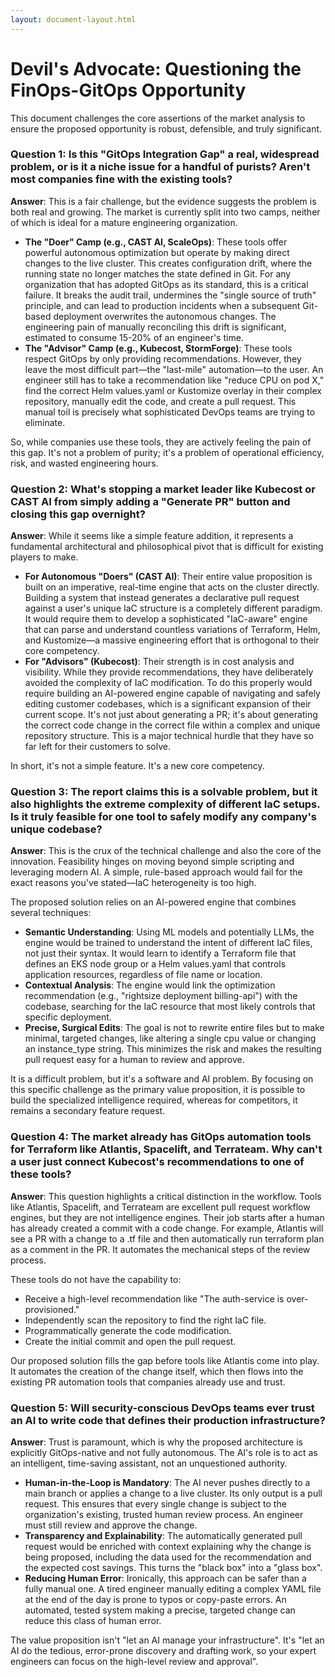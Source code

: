 ```yaml
---
layout: document-layout.html
---
```

# Devil's Advocate: Questioning the FinOps-GitOps Opportunity

This document challenges the core assertions of the market analysis to ensure the proposed opportunity is robust, defensible, and truly significant.

### Question 1: Is this "GitOps Integration Gap" a real, widespread problem, or is it a niche issue for a handful of purists?  Aren't most companies fine with the existing tools? 

**Answer**: This is a fair challenge, but the evidence suggests the problem is both real and growing. The market is currently split into two camps, neither of which is ideal for a mature engineering organization.
* **The "Doer" Camp (e.g., CAST AI, ScaleOps)**: These tools offer powerful autonomous optimization but operate by making direct changes to the live cluster. This creates configuration drift, where the running state no longer matches the state defined in Git. For any organization that has adopted GitOps as its standard, this is a critical failure. It breaks the audit trail, undermines the "single source of truth" principle, and can lead to production incidents when a subsequent Git-based deployment overwrites the autonomous changes. The engineering pain of manually reconciling this drift is significant, estimated to consume 15-20% of an engineer's time.
* **The "Advisor" Camp (e.g., Kubecost, StormForge)**: These tools respect GitOps by only providing recommendations. However, they leave the most difficult part—the "last-mile" automation—to the user. An engineer still has to take a recommendation like "reduce CPU on pod X," find the correct Helm values.yaml or Kustomize overlay in their complex repository, manually edit the code, and create a pull request. This manual toil is precisely what sophisticated DevOps teams are trying to eliminate.

So, while companies use these tools, they are actively feeling the pain of this gap. It's not a problem of purity; it's a problem of operational efficiency, risk, and wasted engineering hours.

### Question 2: What's stopping a market leader like Kubecost or CAST AI from simply adding a "Generate PR" button and closing this gap overnight? 

**Answer**: While it seems like a simple feature addition, it represents a fundamental architectural and philosophical pivot that is difficult for existing players to make.
* **For Autonomous "Doers" (CAST AI)**: Their entire value proposition is built on an imperative, real-time engine that acts on the cluster directly. Building a system that instead generates a declarative pull request against a user's unique IaC structure is a completely different paradigm. It would require them to develop a sophisticated "IaC-aware" engine that can parse and understand countless variations of Terraform, Helm, and Kustomize—a massive engineering effort that is orthogonal to their core competency.
* **For "Advisors" (Kubecost)**: Their strength is in cost analysis and visibility. While they provide recommendations, they have deliberately avoided the complexity of IaC modification. To do this properly would require building an AI-powered engine capable of navigating and safely editing customer codebases, which is a significant expansion of their current scope. It's not just about generating a PR; it's about generating the correct code change in the correct file within a complex and unique repository structure. This is a major technical hurdle that they have so far left for their customers to solve.

In short, it's not a simple feature. It's a new core competency.

### Question 3: The report claims this is a solvable problem, but it also highlights the extreme complexity of different IaC setups.  Is it truly feasible for one tool to safely modify any company's unique codebase? 

**Answer**: This is the crux of the technical challenge and also the core of the innovation. Feasibility hinges on moving beyond simple scripting and leveraging modern AI. A simple, rule-based approach would fail for the exact reasons you've stated—IaC heterogeneity is too high.

The proposed solution relies on an AI-powered engine that combines several techniques:
* **Semantic Understanding**: Using ML models and potentially LLMs, the engine would be trained to understand the intent of different IaC files, not just their syntax. It would learn to identify a Terraform file that defines an EKS node group or a Helm values.yaml that controls application resources, regardless of file name or location.
* **Contextual Analysis**: The engine would link the optimization recommendation (e.g., "rightsize deployment billing-api") with the codebase, searching for the IaC resource that most likely controls that specific deployment.
* **Precise, Surgical Edits**: The goal is not to rewrite entire files but to make minimal, targeted changes, like altering a single cpu value or changing an instance_type string. This minimizes the risk and makes the resulting pull request easy for a human to review and approve.

It is a difficult problem, but it's a software and AI problem. By focusing on this specific challenge as the primary value proposition, it is possible to build the specialized intelligence required, whereas for competitors, it remains a secondary feature request.

### Question 4: The market already has GitOps automation tools for Terraform like Atlantis, Spacelift, and Terrateam.  Why can't a user just connect Kubecost's recommendations to one of these tools? 

**Answer**: This question highlights a critical distinction in the workflow. Tools like Atlantis, Spacelift, and Terrateam are excellent pull request workflow engines, but they are not intelligence engines. Their job starts after a human has already created a commit with a code change. For example, Atlantis will see a PR with a change to a .tf file and then automatically run terraform plan as a comment in the PR. It automates the mechanical steps of the review process.

These tools do not have the capability to:
* Receive a high-level recommendation like "The auth-service is over-provisioned." 
* Independently scan the repository to find the right IaC file.
* Programmatically generate the code modification.
* Create the initial commit and open the pull request.

Our proposed solution fills the gap before tools like Atlantis come into play. It automates the creation of the change itself, which then flows into the existing PR automation tools that companies already use and trust.

### Question 5: Will security-conscious DevOps teams ever trust an AI to write code that defines their production infrastructure? 

**Answer**: Trust is paramount, which is why the proposed architecture is explicitly GitOps-native and not fully autonomous. The AI's role is to act as an intelligent, time-saving assistant, not an unquestioned authority.
* **Human-in-the-Loop is Mandatory**: The AI never pushes directly to a main branch or applies a change to a live cluster. Its only output is a pull request. This ensures that every single change is subject to the organization's existing, trusted human review process. An engineer must still review and approve the change.
* **Transparency and Explainability**: The automatically generated pull request would be enriched with context explaining why the change is being proposed, including the data used for the recommendation and the expected cost savings. This turns the "black box" into a "glass box".
* **Reducing Human Error**: Ironically, this approach can be safer than a fully manual one. A tired engineer manually editing a complex YAML file at the end of the day is prone to typos or copy-paste errors. An automated, tested system making a precise, targeted change can reduce this class of human error.

The value proposition isn't "let an AI manage your infrastructure". It's "let an AI do the tedious, error-prone discovery and drafting work, so your expert engineers can focus on the high-level review and approval".